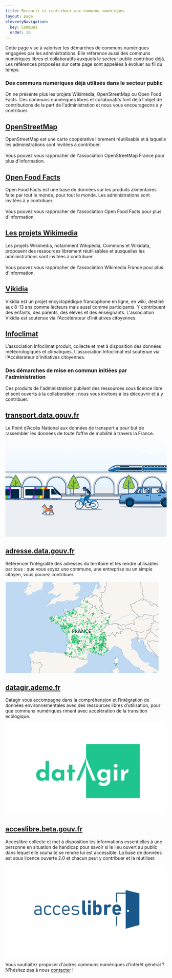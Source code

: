 ```yaml
---
title: Recourir et contribuer aux communs numériques
layout: page
eleventyNavigation:
  key: Communs
  order: 30
---
```


<div class="fr-highlight">
  <p>Cette page vise à valoriser les démarches de communs numériques engagées par les administrations.  Elle référence aussi des communs numériques libres et collaboratifs auxquels le secteur public contribue déjà.  Les références proposées sur cette page sont appelées à évoluer au fil du temps.</p>
</div>

### Des communs numériques déjà utilisés dans le secteur public
	
On ne présente plus les projets Wikimédia, OpenStreetMap ou Open Food Facts.  Ces communs numériques libres et collaboratifs font déjà l'objet de contributions de la part de l'administration et nous vous encourageons à y contribuer.

<div class="fr-grid-row fr-grid-row--gutters">

  <div class="fr-col-12 fr-col-md-4">
    <div class="fr-card fr-enlarge-link">
      <div class="fr-card__body">
	<h2 class="fr-card__title">
	  <a target="_new" href="https://www.openstreetmap.fr" class="fr-card__link">OpenStreetMap</a>
	</h2>
	<p class="fr-card__desc">
	  OpenStreetMap est une carte coopérative librement réutilisable et à laquelle les administrations sont invitées à contribuer.<br><br>Vous pouvez vous rapprocher de l'association OpenStreetMap France pour plus d'information.
	</p>
      </div>
    </div>
  </div>

  <div class="fr-col-12 fr-col-md-4">
    <div class="fr-card fr-enlarge-link">
      <div class="fr-card__body">
	<h2 class="fr-card__title">
	  <a target="_new" href="https://fr.openfoodfacts.org" class="fr-card__link">Open Food Facts</a>
	</h2>
	<p class="fr-card__desc">
	  Open Food Facts est une base de données sur les produits alimentaires faite par tout le monde, pour tout le monde.  Les administrations sont invitées à y contribuer.<br><br>Vous pouvez vous rapprocher de l'association Open Food Facts pour plus d'information.
	</p>
      </div>
    </div>
  </div>

  <div class="fr-col-12 fr-col-md-4">
    <div class="fr-card fr-enlarge-link">
      <div class="fr-card__body">
	<h2 class="fr-card__title">
	  <a target="_new" href="https://www.wikimedia.fr" class="fr-card__link">Les projets Wikimedia</a>
	</h2>
	<p class="fr-card__desc">
	  Les projets Wikimedia, notamment Wikipédia, Commons et Wikidata, proposent des ressources librement réutilisables et auxquelles les administrations sont invitées à contribuer.<br><br>Vous pouvez vous rapprocher de l'association Wikimedia France pour plus d'information.
	</p>
      </div>
    </div>
  </div>

  <div class="fr-col-12 fr-col-md-4">
    <div class="fr-card fr-enlarge-link">
      <div class="fr-card__body">
	<h2 class="fr-card__title">
	  <a target="_new" href="https://fr.vikidia.org/wiki/Vikidia:Association_Vikidia" class="fr-card__link">Vikidia</a>
	</h2>
	<p class="fr-card__desc">
	  Vikidia est un projet encyclopédique francophone en ligne, en wiki, destiné aux 8-13 ans comme lecteurs mais aussi comme participants.  Y contribuent des enfants, des parents, des élèves et des enseignants.  L'association Vikidia est soutenue via l'Accélérateur d'initiatives citoyennes.
	</p>
      </div>
    </div>
  </div>

  <div class="fr-col-12 fr-col-md-4">
    <div class="fr-card fr-enlarge-link">
      <div class="fr-card__body">
	<h2 class="fr-card__title">
	  <a target="_new" href="https://www.infoclimat.fr" class="fr-card__link">Infoclimat</a>
	</h2>
	<p class="fr-card__desc">
	  L’association Infoclimat produit, collecte et met à disposition des données météorologiques et climatiques.  L'association Infoclimat est soutenue via l'Accélérateur d'initiatives citoyennes.
	</p>
      </div>
    </div>
  </div>

</div>

### Des démarches de mise en commun initiées par l'administration

Ces produits de l'administration publient des ressources sous licence libre et sont ouverts à la collaboration : nous vous invitons à les découvrir et à y contribuer.

<div class="fr-grid-row fr-grid-row--gutters">
  <div class="fr-col-12 fr-col-md-3">
    <div class="fr-card fr-enlarge-link">
      <div class="fr-card__body">
	<h2 class="fr-card__title">
	  <a target="_new" href="https://transport.data.gouv.fr" class="fr-card__link">transport.data.gouv.fr</a>
	</h2>
	<p class="fr-card__desc">
	  Le Point d’Accès National aux données de transport a pour
	  but de rassembler les données de toute l’offre de mobilité à
	  travers la France.
	</p>
      </div>
      <div class="fr-card__img">
        <img class="fr-responsive-img" src="/img/transport.jpg" alt="">
      </div>
    </div>
  </div>

  <div class="fr-col-12 fr-col-md-3">
    <div class="fr-card fr-enlarge-link">
      <div class="fr-card__body">
	<h2 class="fr-card__title">
	  <a target="_new" href="https://adresse.data.gouv.fr" class="fr-card__link">adresse.data.gouv.fr</a>
	</h2>
	<p class="fr-card__desc">
	  Référencer l’intégralité des adresses du territoire et les
	  rendre utilisables par tous : que vous soyez une commune,
	  une entreprise ou un simple citoyen, vous pouvez contribuer.</p>
      </div>
      <div class="fr-card__img">
        <img class="fr-responsive-img" src="/img/bal.jpg" alt="">
      </div>
    </div>
  </div>

  <div class="fr-col-12 fr-col-md-3">
    <div class="fr-card fr-enlarge-link">
      <div class="fr-card__body">
	<h2 class="fr-card__title">
	  <a target="_new" href="https://datagir.ademe.fr" class="fr-card__link">datagir.ademe.fr</a>
	</h2>
	<p class="fr-card__desc">
	  Datagir vous accompagne dans la compréhension et
	  l’intégration de données environnementales avec des
	  ressources libres d’utilisation, pour que communs numériques
	  riment avec accélération de la transition écologique.</p>
      </div>
      <div class="fr-card__img">
        <img class="fr-responsive-img" src="/img/datagir.jpg" alt="">
      </div>
    </div>
  </div>

  <div class="fr-col-12 fr-col-md-3">
    <div class="fr-card fr-enlarge-link">
      <div class="fr-card__body">
	<h2 class="fr-card__title">
	  <a target="_new" href="https://acceslibre.beta.gouv.fr" class="fr-card__link">acceslibre.beta.gouv.fr</a>
	</h2>
	<p class="fr-card__desc">
	  Acceslibre collecte et met à disposition les informations essentielles à une personne en situation de handicap pour savoir si le lieu ouvert au public dans lequel elle souhaite se rendre lui est accessible.  La base de données est sous licence ouverte 2.0 et chacun peut y contribuer et la réutiliser.
	</p>
      </div>
      <div class="fr-card__img">
        <img class="fr-responsive-img" src="/img/acceslibre.jpg" alt="">
      </div>
    </div>
  </div>
</div>

<div class="fr-highlight">
  <p>Vous souhaitez proposer d'autres communs numériques d'intérêt général ?  N'hésitez pas à nous <a href="mailto:logiciels-libres@data.gouv.fr">contacter</a> !</p>
</div>
